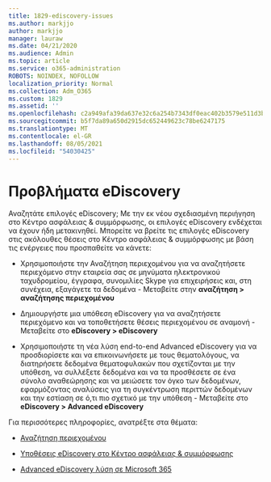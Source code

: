 ```yaml
---
title: 1829-ediscovery-issues
ms.author: markjjo
author: markjjo
manager: lauraw
ms.date: 04/21/2020
ms.audience: Admin
ms.topic: article
ms.service: o365-administration
ROBOTS: NOINDEX, NOFOLLOW
localization_priority: Normal
ms.collection: Adm_O365
ms.custom: 1829
ms.assetid: ''
ms.openlocfilehash: c2a949afa39da637e32c6a254b7343df0eac402b3579e511d3b41e13b2b00bf7
ms.sourcegitcommit: b5f7da89a650d2915dc652449623c78be6247175
ms.translationtype: MT
ms.contentlocale: el-GR
ms.lasthandoff: 08/05/2021
ms.locfileid: "54030425"
---
```

# <a name="ediscovery-issues"></a>Προβλήματα eDiscovery

Αναζητάτε επιλογές eDiscovery; Με την εκ νέου σχεδιασμένη περιήγηση στο Κέντρο ασφάλειας & συμμόρφωσης, οι επιλογές eDiscovery ενδέχεται να έχουν ήδη μετακινηθεί.  Μπορείτε να βρείτε τις επιλογές eDiscovery στις ακόλουθες θέσεις στο Κέντρο ασφάλειας & συμμόρφωσης με βάση τις ενέργειες που προσπαθείτε να κάνετε:

- Χρησιμοποιήστε την Αναζήτηση περιεχομένου για να αναζητήσετε περιεχόμενο στην εταιρεία σας σε μηνύματα ηλεκτρονικού ταχυδρομείου, έγγραφα, συνομιλίες Skype για επιχειρήσεις και, στη συνέχεια, εξαγάγετε τα δεδομένα - Μεταβείτε στην **αναζήτηση > αναζήτησης περιεχομένου**

- Δημιουργήστε μια υπόθεση eDiscovery για να αναζητήσετε περιεχόμενο και να τοποθετήσετε θέσεις περιεχομένου σε αναμονή - Μεταβείτε στο **eDiscovery > eDiscovery**

- Χρησιμοποιήστε τη νέα λύση end-to-end Advanced eDiscovery για να προσδιορίσετε και να επικοινωνήσετε με τους θεματολόγους, να διατηρήσετε δεδομένα θεματοφυλακών που σχετίζονται με την υπόθεση, να συλλέξετε δεδομένα και να τα προσθέσετε σε ένα σύνολο αναθεώρησης και να μειώσετε τον όγκο των δεδομένων, εφαρμόζοντας αναλύσεις για τη συγκέντρωση περιττών δεδομένων και την εστίαση σε ό,τι πιο σχετικό με την υπόθεση - Μεταβείτε στο **eDiscovery > Advanced eDiscovery**

Για περισσότερες πληροφορίες, ανατρέξτε στα θέματα:

- [Αναζήτηση περιεχομένου](https://docs.microsoft.com/microsoft-365/compliance/content-search)

- [Υποθέσεις eDiscovery στο Κέντρο ασφάλειας & συμμόρφωσης](https://docs.microsoft.com/microsoft-365/compliance/ediscovery-cases)

- [Advanced eDiscovery λύση σε Microsoft 365](https://docs.microsoft.com/microsoft-365/compliance/overview-ediscovery-20)
